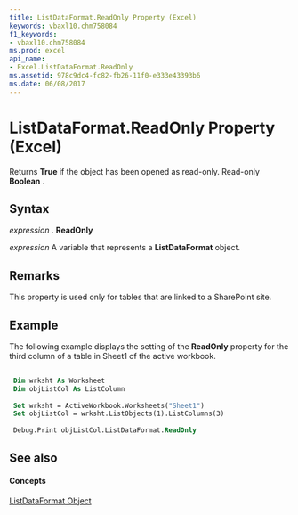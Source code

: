 ```yaml
---
title: ListDataFormat.ReadOnly Property (Excel)
keywords: vbaxl10.chm758084
f1_keywords:
- vbaxl10.chm758084
ms.prod: excel
api_name:
- Excel.ListDataFormat.ReadOnly
ms.assetid: 978c9dc4-fc82-fb26-11f0-e333e43393b6
ms.date: 06/08/2017
---
```



# ListDataFormat.ReadOnly Property (Excel)

 Returns **True** if the object has been opened as read-only. Read-only **Boolean** .


## Syntax

 _expression_ . **ReadOnly**

 _expression_ A variable that represents a **ListDataFormat** object.


## Remarks

This property is used only for tables that are linked to a SharePoint site.


## Example

The following example displays the setting of the  **ReadOnly** property for the third column of a table in Sheet1 of the active workbook.


```vb
 
 Dim wrksht As Worksheet 
 Dim objListCol As ListColumn 
 
 Set wrksht = ActiveWorkbook.Worksheets("Sheet1") 
 Set objListCol = wrksht.ListObjects(1).ListColumns(3) 
 
 Debug.Print objListCol.ListDataFormat.ReadOnly
```


## See also


#### Concepts


[ListDataFormat Object](listdataformat-object-excel.md)

